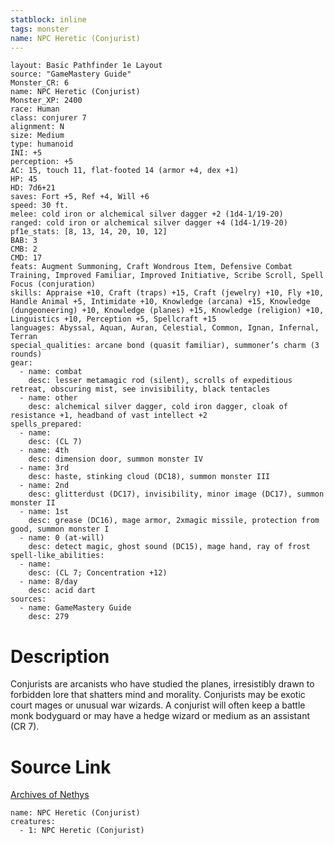 ```yaml
---
statblock: inline
tags: monster
name: NPC Heretic (Conjurist)
---
```

```statblock
layout: Basic Pathfinder 1e Layout
source: "GameMastery Guide"
Monster_CR: 6
name: NPC Heretic (Conjurist)
Monster_XP: 2400
race: Human
class: conjurer 7
alignment: N
size: Medium
type: humanoid
INI: +5
perception: +5
AC: 15, touch 11, flat-footed 14 (armor +4, dex +1)
HP: 45
HD: 7d6+21
saves: Fort +5, Ref +4, Will +6
speed: 30 ft.
melee: cold iron or alchemical silver dagger +2 (1d4-1/19-20)
ranged: cold iron or alchemical silver dagger +4 (1d4-1/19-20)
pf1e_stats: [8, 13, 14, 20, 10, 12]
BAB: 3
CMB: 2
CMD: 17
feats: Augment Summoning, Craft Wondrous Item, Defensive Combat Training, Improved Familiar, Improved Initiative, Scribe Scroll, Spell Focus (conjuration)
skills: Appraise +10, Craft (traps) +15, Craft (jewelry) +10, Fly +10, Handle Animal +5, Intimidate +10, Knowledge (arcana) +15, Knowledge (dungeoneering) +10, Knowledge (planes) +15, Knowledge (religion) +10, Linguistics +10, Perception +5, Spellcraft +15
languages: Abyssal, Aquan, Auran, Celestial, Common, Ignan, Infernal, Terran
special_qualities: arcane bond (quasit familiar), summoner’s charm (3 rounds)
gear:
  - name: combat
    desc: lesser metamagic rod (silent), scrolls of expeditious retreat, obscuring mist, see invisibility, black tentacles
  - name: other
    desc: alchemical silver dagger, cold iron dagger, cloak of resistance +1, headband of vast intellect +2
spells_prepared:
  - name:
    desc: (CL 7)
  - name: 4th
    desc: dimension door, summon monster IV
  - name: 3rd
    desc: haste, stinking cloud (DC18), summon monster III
  - name: 2nd
    desc: glitterdust (DC17), invisibility, minor image (DC17), summon monster II
  - name: 1st
    desc: grease (DC16), mage armor, 2xmagic missile, protection from good, summon monster I
  - name: 0 (at-will)
    desc: detect magic, ghost sound (DC15), mage hand, ray of frost
spell-like_abilities:
  - name:
    desc: (CL 7; Concentration +12)
  - name: 8/day
    desc: acid dart
sources:
  - name: GameMastery Guide
    desc: 279
```
# Description
Conjurists are arcanists who have studied the planes, irresistibly drawn to forbidden lore that shatters mind and morality. Conjurists may be exotic court mages or unusual war wizards. A conjurist will often keep a battle monk bodyguard or may have a hedge wizard or medium as an assistant (CR 7).
# Source Link
[Archives of Nethys](https://aonprd.com/NPCDisplay.aspx?ItemName=Heretic%20(Conjurist))
```encounter-table
name: NPC Heretic (Conjurist)
creatures:
  - 1: NPC Heretic (Conjurist)
```
